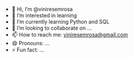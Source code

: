 - 👋 Hi, I’m @viniresemrosa
- 👀 I’m interested in learning
- 🌱 I’m currently learning Python and SQL
- 💞️ I’m looking to collaborate on ...
- 📫 How to reach me: viniresemrosa@gmail.com
- 😄 Pronouns: ...
- ⚡ Fun fact: ...

<!---
viniresemrosa/viniresemrosa is a ✨ special ✨ repository because its `README.md` (this file) appears on your GitHub profile.
You can click the Preview link to take a look at your changes.
--->
